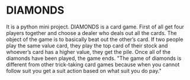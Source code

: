 # DIAMONDS
It is a python mini project. DIAMONDS is a card game.
First of all get four players together and choose a dealer who deals out all the cards. 
The object of the game is to basically beat out the other’s card. If two people play the same value card, they play the top card of their stock and whoever’s card has a higher value, they get the pile. 
Once all of the diamonds have been played, the game ends. 
"The game of diamonds is different from other trick-taking card games because when you cannot follow suit you get a suit action based on what suit you do pay."

